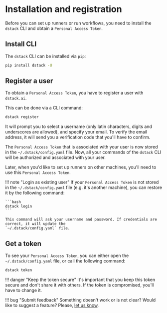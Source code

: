 # Installation and registration

Before you can set up runners or run workflows, you need to install the `dstack` CLI and obtain a `Personal Access
Token`. 

## Install CLI

The `dstack` CLI can be installed via `pip`:

```bash
pip install dstack -U
```

## Register a user

To obtain a `Personal Access Token`, you have to register a user with `dstack.ai`. 

This can be done via a CLI command:

```bash
dstack register
```

It will prompt you to select a username (only latin characters, digits and underscores are allowed), and specify your
email. To verify the email address, it will send you a verification code that you'll have to confirm.

The `Personal Access Token` that is associated with your user is now stored in the `~/.dstack/config.yaml` file.
Now, all your commands of the `dstack` CLI will be authorized and associated with your user.

Later, when you'd like to set up runners on other machines, you'll need to use this `Personal Access Token`.

!!! note "Login as existing user"
    If your `Personal Access Token` is not stored in the `~/.dstack/config.yaml` file (e.g. it's another 
    machine), you can restore it by the following command:

    ```bash 
    dstack login
    ```
    
    This command will ask your username and password. If credentials are correct, it will update the
    `~/.dstack/config.yaml` file.

## Get a token

To see your `Personal Access Token`, you can either open the `~/.dstack/config.yaml` file, or call the following command:

```bash
dstack token
```

!!! danger "Keep the token secure"
    It's important that you keep this token secure and don't share it with others. If the token is compromised, you'll 
    have to change it.

!!! bug "Submit feedback"
    Something doesn't work or is not clear? Would like to suggest a feature? Please, [let us know](https://forms.gle/nhigiDm4FmjZdRkx5).